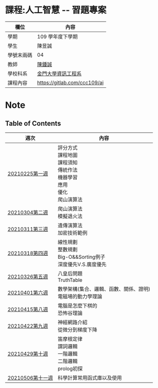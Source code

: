 # 課程:人工智慧 -- 習題專案

欄位 | 內容
-----|--------
學期 | 109 學年度下學期
學生 |  陳昱誠
學號末兩碼 | 04
教師 | [陳鍾誠](https://www.nqu.edu.tw/educsie/index.php?act=blog&code=list&ids=4)
學校科系 | [金門大學資訊工程系](https://www.nqu.edu.tw/educsie/index.php)
課程內容 | https://gitlab.com/ccc109/ai

# Note
## Table of Contents

週次 | 內容
---- | ----
[20210225第一週](https://github.com/cycyucheng1010/ai109b/blob/main/Note/20210225%E7%AC%AC%E4%B8%80%E9%80%B1%E7%AD%86%E8%A8%98.md) |  評分方式<br>  課程地圖<br>  課程須知<br>  傳統作法<br>  機器學習<br>  應用 <br>  優化<br>  爬山演算法
[20210304第二週](https://github.com/cycyucheng1010/ai109b/blob/main/Note/20210304%E7%AC%AC%E4%BA%8C%E9%80%B1%E7%AD%86%E8%A8%98.md) | 爬山演算法<br> 模擬退火法
[20210311第三週](https://github.com/cycyucheng1010/ai109b/blob/main/Note/20210311%E7%AC%AC%E4%B8%89%E9%80%B1%E7%AD%86%E8%A8%98.md) | 遺傳演算法<br> 加密技術範例
[20210318第四週](https://github.com/cycyucheng1010/ai109b/blob/main/Note/20210318%E7%AC%AC%E5%9B%9B%E9%80%B1%E7%AD%86%E8%A8%98.md) | 線性規劃<br> 整數規劃<br> Big-O&&Sorting例子 <br> 深度優先V.S.廣度優先
[20210326第五週](https://github.com/cycyucheng1010/ai109b/blob/main/Note/20210326%E7%AC%AC%E4%BA%94%E9%80%B1%E7%AD%86%E8%A8%98.md) | 八皇后問題 <br> TruthTable
[20210401第六週](https://github.com/cycyucheng1010/ai109b/blob/main/Note/20210401%E7%AC%AC%E5%85%AD%E9%80%B1%E7%AD%86%E8%A8%98.md) | 數學架構(集合、邏輯、函數、關係、證明)<br> 電磁場的動力學理論
[20210415第八週](https://github.com/cycyucheng1010/ai109b/blob/main/Note/20210415%E7%AC%AC%E5%85%AB%E9%80%B1%E7%AD%86%E8%A8%98.md) | 電腦是怎麼下棋的 <br> 恐怖谷理論
[20210422第九週](https://github.com/cycyucheng1010/ai109b/blob/main/Note/20210422%E7%AC%AC%E4%B9%9D%E9%80%B1%E7%AD%86%E8%A8%98.md) | 神經網路介紹 <br> 從微分到梯度下降
[20210429第十週](https://github.com/cycyucheng1010/ai109b/blob/main/Note/20210429%E7%AC%AC%E5%8D%81%E9%80%B1%E7%AD%86%E8%A8%98.md) | 笛摩根定律 <br> 謂詞邏輯 <br> 一階邏輯 <br> 二階邏輯 <br> prolog初探
[20210506第十一週](https://github.com/cycyucheng1010/ai109b/blob/main/Note/20210506%E7%AC%AC%E5%8D%81%E4%B8%80%E9%80%B1%E7%AD%86%E8%A8%98.md) | 科學計算常用函式庫以及使用
